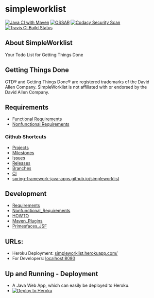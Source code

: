 # simpleworklist

[![Java CI with Maven](https://github.com/Spring-Framework-Java-Apps/simpleworklist/workflows/Java%20CI%20with%20Maven/badge.svg)](https://github.com/Spring-Framework-Java-Apps/simpleworklist/actions)
[![OSSAR](https://github.com/Spring-Framework-Java-Apps/simpleworklist/workflows/OSSAR/badge.svg)](https://github.com/Spring-Framework-Java-Apps/simpleworklist/actions)
[![Codacy Security Scan](https://github.com/Spring-Framework-Java-Apps/simpleworklist/workflows/Codacy%20Security%20Scan/badge.svg)](https://github.com/Spring-Framework-Java-Apps/simpleworklist/actions)
[![Travis CI Build Status](https://travis-ci.com/Spring-Framework-Java-Apps/simpleworklist.svg?branch=master)](https://travis-ci.com/Spring-Framework-Java-Apps/simpleworklist)

## About SimpleWorklist

Your Todo List for Getting Things Done

## Getting Things Done
GTD&reg; and Getting Things Done&reg; are registered trademarks of the David Allen Company. 
SimpleWorklist is not affiliated with or endorsed by the David Allen Company.

## Requirements
* [Functional Requirements](etc/requirements/Requirements.md)
* [Nonfunctional Requirements](etc/requirements/Nonfunctional_Requirements.md)

### Github Shortcuts
* [Projects](https://github.com/Spring-Framework-Java-Apps/simpleworklist/projects)
* [Milestones](https://github.com/Spring-Framework-Java-Apps/simpleworklist/milestones)
* [Issues](https://github.com/Spring-Framework-Java-Apps/simpleworklist/issues)
* [Releases](https://github.com/Spring-Framework-Java-Apps/simpleworklist/releases)
* [Branches](https://github.com/Spring-Framework-Java-Apps/simpleworklist/branches)
* [CI](https://github.com/Spring-Framework-Java-Apps/simpleworklist/actions)
* [spring-framework-java-apps.github.io/simpleworklist](http://spring-framework-java-apps.github.io/simpleworklist/)

## Development
* [Requirements](src/site/markdown/Requirements.md)
* [Nonfunctional_Requirements](src/site/markdown/Nonfunctional_Requirements.md)
* [HOWTO](etc/development/HOWTO.md)
* [Maven_Plugins](etc/development/Maven_Plugins.md)
* [Primesfaces_JSF](etc/development/Primesfaces_JSF.md)

## URLs:
* Heroku Deployment: [simpleworklist.herokuapp.com/](https://simpleworklist.herokuapp.com/)
* For Developers: [localhost:8080](http://localhost:8080/)

## Up and Running - Deployment
* A Java Web App, which can easily be deployed to Heroku.
* [![Deploy to Heroku](https://www.herokucdn.com/deploy/button.png)](https://heroku.com/deploy)
